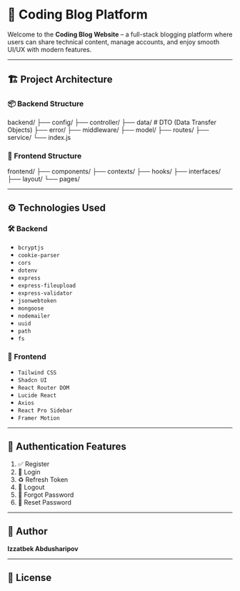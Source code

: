 # 🧠 Coding Blog Platform

Welcome to the **Coding Blog Website** – a full-stack blogging platform where users can share technical content, manage accounts, and enjoy smooth UI/UX with modern features.

---

## 🏗️ Project Architecture

### 📦 Backend Structure
backend/
├── config/
├── controller/
├── data/ # DTO (Data Transfer Objects)
├── error/
├── middleware/
├── model/
├── routes/
├── service/
└── index.js

### 🧩 Frontend Structure
frontend/
├── components/
├── contexts/
├── hooks/
├── interfaces/
├── layout/
└── pages/

---

## ⚙️ Technologies Used

### 🛠️ Backend
- `bcryptjs`
- `cookie-parser`
- `cors`
- `dotenv`
- `express`
- `express-fileupload`
- `express-validator`
- `jsonwebtoken`
- `mongoose`
- `nodemailer`
- `uuid`
- `path`
- `fs`

### 🎨 Frontend
- `Tailwind CSS`
- `Shadcn UI`
- `React Router DOM`
- `Lucide React`
- `Axios`
- `React Pro Sidebar`
- `Framer Motion`

---

## 🔐 Authentication Features

1. ✅ Register
2. 🔐 Login
3. ♻️ Refresh Token
4. 🚪 Logout
5. 📧 Forgot Password
6. 🔄 Reset Password

---

## 📌 Author

**Izzatbek Abdusharipov**

---

## 📁 License


